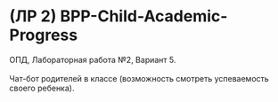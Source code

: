 # (ЛР 2) BPP-Child-Academic-Progress
ОПД, Лабораторная работа №2, Вариант 5. <br /><br />
Чат-бот родителей в классе (возможность смотреть успеваемость своего ребенка).
